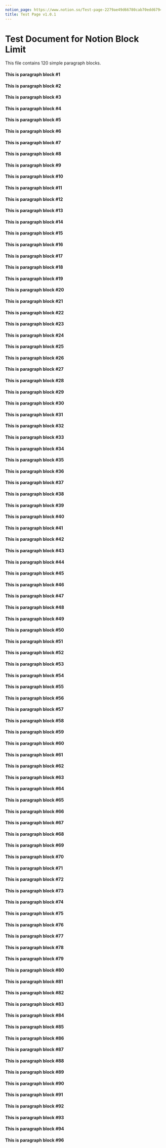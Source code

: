 ```yaml
---
notion_page: https://www.notion.so/Test-page-2279ae49d66780cab70edd679467f145
title: Test Page v1.0.1
---
```


# Test Document for Notion Block Limit

This file contains 120 simple paragraph blocks.

#### This is paragraph block #1
#### This is paragraph block #2
#### This is paragraph block #3
#### This is paragraph block #4
#### This is paragraph block #5
#### This is paragraph block #6
#### This is paragraph block #7
#### This is paragraph block #8
#### This is paragraph block #9
#### This is paragraph block #10
#### This is paragraph block #11
#### This is paragraph block #12
#### This is paragraph block #13
#### This is paragraph block #14
#### This is paragraph block #15
#### This is paragraph block #16
#### This is paragraph block #17
#### This is paragraph block #18
#### This is paragraph block #19
#### This is paragraph block #20
#### This is paragraph block #21
#### This is paragraph block #22
#### This is paragraph block #23
#### This is paragraph block #24
#### This is paragraph block #25
#### This is paragraph block #26
#### This is paragraph block #27
#### This is paragraph block #28
#### This is paragraph block #29
#### This is paragraph block #30
#### This is paragraph block #31
#### This is paragraph block #32
#### This is paragraph block #33
#### This is paragraph block #34
#### This is paragraph block #35
#### This is paragraph block #36
#### This is paragraph block #37
#### This is paragraph block #38
#### This is paragraph block #39
#### This is paragraph block #40
#### This is paragraph block #41
#### This is paragraph block #42
#### This is paragraph block #43
#### This is paragraph block #44
#### This is paragraph block #45
#### This is paragraph block #46
#### This is paragraph block #47
#### This is paragraph block #48
#### This is paragraph block #49
#### This is paragraph block #50
#### This is paragraph block #51
#### This is paragraph block #52
#### This is paragraph block #53
#### This is paragraph block #54
#### This is paragraph block #55
#### This is paragraph block #56
#### This is paragraph block #57
#### This is paragraph block #58
#### This is paragraph block #59
#### This is paragraph block #60
#### This is paragraph block #61
#### This is paragraph block #62
#### This is paragraph block #63
#### This is paragraph block #64
#### This is paragraph block #65
#### This is paragraph block #66
#### This is paragraph block #67
#### This is paragraph block #68
#### This is paragraph block #69
#### This is paragraph block #70
#### This is paragraph block #71
#### This is paragraph block #72
#### This is paragraph block #73
#### This is paragraph block #74
#### This is paragraph block #75
#### This is paragraph block #76
#### This is paragraph block #77
#### This is paragraph block #78
#### This is paragraph block #79
#### This is paragraph block #80
#### This is paragraph block #81
#### This is paragraph block #82
#### This is paragraph block #83
#### This is paragraph block #84
#### This is paragraph block #85
#### This is paragraph block #86
#### This is paragraph block #87
#### This is paragraph block #88
#### This is paragraph block #89
#### This is paragraph block #90
#### This is paragraph block #91
#### This is paragraph block #92
#### This is paragraph block #93
#### This is paragraph block #94
#### This is paragraph block #96
